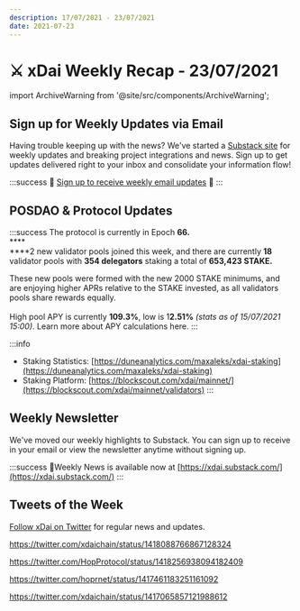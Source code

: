 ```yaml
---
description: 17/07/2021 - 23/07/2021
date: 2021-07-23
---
```


# ⚔️ xDai Weekly Recap - 23/07/2021

import ArchiveWarning from '@site/src/components/ArchiveWarning';

<ArchiveWarning />

## Sign up for Weekly Updates via Email

Having trouble keeping up with the news? We've started a [Substack site](https://xdai.substack.com/) for weekly updates and breaking project integrations and news. Sign up to get updates delivered right to your inbox and consolidate your information flow!

:::success
💌 [Sign up to receive weekly email updates](https://xdai.substack.com/) 💌
:::

## POSDAO & Protocol Updates

:::success
The protocol is currently in Epoch **66.**\
****\
****2 new validator pools joined this week, and there are currently **18** validator pools with **354 delegators** staking a total of **653,423 STAKE.**

These new pools were formed with the new 2000 STAKE minimums, and are enjoying higher APRs relative to the STAKE invested, as all validators pools share rewards equally.\
\
High pool APY is currently **109.3%**, low is 1**2.51%** _(stats as of 15/07/2021 15:00)_. Learn more about APY calculations here.
:::

:::info
* Staking Statistics: [https://duneanalytics.com/maxaleks/xdai-staking](https://duneanalytics.com/maxaleks/xdai-staking)
* Staking Platform: [https://blockscout.com/xdai/mainnet/](https://blockscout.com/xdai/mainnet/validators)
:::

## Weekly Newsletter

We've moved our weekly highlights to Substack. You can sign up to receive in your email or view the newsletter anytime without signing up.

:::success
:newspaper:Weekly News is available now at [https://xdai.substack.com/](https://xdai.substack.com/)
:::

## Tweets of the Week

[Follow xDai on Twitter](https://twitter.com/xdaichain) for regular news and updates.

https://twitter.com/xdaichain/status/1418088766867128324

https://twitter.com/HopProtocol/status/1418256938094182409

https://twitter.com/hoprnet/status/1417461183251161092

https://twitter.com/xdaichain/status/1417065857121988612


